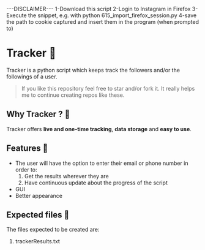 ---DISCLAIMER---
1-Download this script
2-Login to Instagram in Firefox
3-Execute the snippet, e.g. with python 615_import_firefox_session.py
4-save the path to cookie captured and insert them in the program (when prompted to)


# Tracker 👻
Tracker is a python script which keeps track the followers and/or the followings of a user.

> If you like this repository feel free to star and/or fork it. It really helps me to continue creating repos like these.

## Why Tracker ? 🤔
Tracker offers **live and one-time tracking**, **data storage** and **easy to use**.

## Features 🎈

- The user will have the option to enter their email or phone number in order to:
  1) Get the results wherever they are
  2) Have continuous update about the progress of the script
- GUI
- Better appearance

## Expected files 📁
The files expected to be created are:
  1) trackerResults.txt

